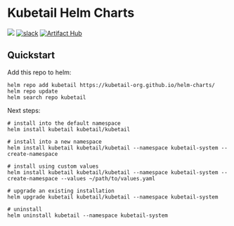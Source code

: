 # Kubetail Helm Charts

<a href="https://discord.gg/pXHXaUqt"><img src="https://img.shields.io/discord/1212031524216770650?logo=Discord&style=flat-square&logoColor=FFFFFF&labelColor=5B65F0&label=Discord&color=64B73A"></a>
[![slack](https://img.shields.io/badge/Slack-kubetail-364954?logo=slack&labelColor=4D1C51)](https://join.slack.com/t/kubetail/shared_invite/zt-2cq01cbm8-e1kbLT3EmcLPpHSeoFYm1w)
[![Artifact Hub](https://img.shields.io/endpoint?url=https://artifacthub.io/badge/repository/kubetail)](https://artifacthub.io/packages/search?repo=kubetail)

## Quickstart

Add this repo to helm:

```console
helm repo add kubetail https://kubetail-org.github.io/helm-charts/
helm repo update
helm search repo kubetail
```

Next steps:

```console
# install into the default namespace
helm install kubetail kubetail/kubetail

# install into a new namespace
helm install kubetail kubetail/kubetail --namespace kubetail-system --create-namespace

# install using custom values
helm install kubetail kubetail/kubetail --namespace kubetail-system --create-namespace --values ~/path/to/values.yaml

# upgrade an existing installation
helm upgrade kubetail kubetail/kubetail --namespace kubetail-system

# uninstall
helm uninstall kubetail --namespace kubetail-system
```
